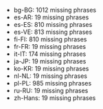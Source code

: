 - bg-BG: 1012 missing phrases
- es-AR: 19 missing phrases
- es-ES: 810 missing phrases
- es-VE: 813 missing phrases
- fi-FI: 810 missing phrases
- fr-FR: 19 missing phrases
- it-IT: 174 missing phrases
- ja-JP: 19 missing phrases
- ko-KR: 19 missing phrases
- nl-NL: 19 missing phrases
- pl-PL: 985 missing phrases
- ru-RU: 19 missing phrases
- zh-Hans: 19 missing phrases

